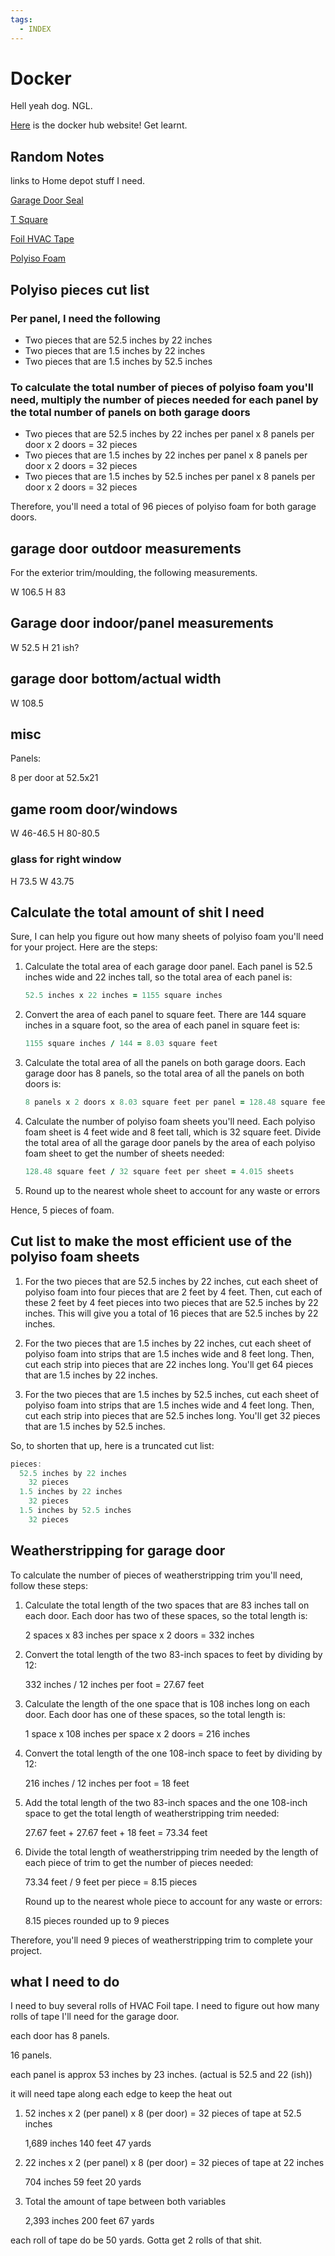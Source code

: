 ```yaml
---
tags:
  - INDEX
---
```


# Docker

Hell yeah dog. NGL.

[Here](https://hub.docker.com/) is the docker hub website! Get learnt.

## Random Notes

links to Home depot stuff I need.

[Garage Door Seal](https://www.homedepot.com/p/M-D-Building-Products-0-25-in-x-2-75-in-x-9-ft-V1046-White-Dual-Vinyl-Garage-Door-Seal-Top-and-Sides-Weatherstrip-87700/205021160)

[T Square](https://www.homedepot.com/p/Empire-48-in-Drywall-T-Square-410-48/202035306)

[Foil HVAC Tape](https://www.homedepot.com/p/Nashua-Tape-1-89-in-x-50-yd-322-Multi-Purpose-HVAC-Foil-Sealer-Duct-Tape-1906075/100030120#overlay)

[Polyiso Foam](https://www.homedepot.com/p/RMAX-Pro-Select-R-Matte-Plus-3-0-5-in-x-48-in-x-8-ft-R-3-2-ISO-Rigid-Foam-Board-Insulation-637902/313501506#overlay)

## Polyiso pieces cut list

### Per panel, I need the following

- Two pieces that are 52.5 inches by 22 inches
- Two pieces that are 1.5 inches by 22 inches
- Two pieces that are 1.5 inches by 52.5 inches

### To calculate the total number of pieces of polyiso foam you'll need, multiply the number of pieces needed for each panel by the total number of panels on both garage doors

- Two pieces that are 52.5 inches by 22 inches per panel x 8 panels per door x 2 doors = 32 pieces
- Two pieces that are 1.5 inches by 22 inches per panel x 8 panels per door x 2 doors = 32 pieces
- Two pieces that are 1.5 inches by 52.5 inches per panel x 8 panels per door x 2 doors = 32 pieces

Therefore, you'll need a total of 96 pieces of polyiso foam for both garage doors.

## garage door outdoor measurements

For the exterior trim/moulding, the following measurements.

W 106.5
H 83

## Garage door indoor/panel measurements

W 52.5
H 21 ish?

## garage door bottom/actual width

W 108.5

## misc

Panels:

8 per door at 52.5x21

## game room door/windows

W 46-46.5
H 80-80.5

### glass for right window

H 73.5
W 43.75

## Calculate the total amount of shit I need

Sure, I can help you figure out how many sheets of polyiso foam you'll need for your project. Here are the steps:

1. Calculate the total area of each garage door panel. Each panel is 52.5 inches wide and 22 inches tall, so the total area of each panel is:

    ```ruby title="Total Area: Garage Panel"
    52.5 inches x 22 inches = 1155 square inches
    ```

2. Convert the area of each panel to square feet. There are 144 square inches in a square foot, so the area of each panel in square feet is:

    ```ruby title="SQ ft per Panel"
    1155 square inches / 144 = 8.03 square feet
    ```

3. Calculate the total area of all the panels on both garage doors. Each garage door has 8 panels, so the total area of all the panels on both doors is:

    ```ruby title="Total Area: All Panels"
    8 panels x 2 doors x 8.03 square feet per panel = 128.48 square feet
    ```

4. Calculate the number of polyiso foam sheets you'll need. Each polyiso foam sheet is 4 feet wide and 8 feet tall, which is 32 square feet. Divide the total area of all the garage door panels by the area of each polyiso foam sheet to get the number of sheets needed:

    ```ruby title="Total Sheets Needed"
    128.48 square feet / 32 square feet per sheet = 4.015 sheets
    ```

5. Round up to the nearest whole sheet to account for any waste or errors

Hence, 5 pieces of foam.

## Cut list to make the most efficient use of the polyiso foam sheets

1. For the two pieces that are 52.5 inches by 22 inches, cut each sheet of polyiso foam into four pieces that are 2 feet by 4 feet. Then, cut each of these 2 feet by 4 feet pieces into two pieces that are 52.5 inches by 22 inches. This will give you a total of 16 pieces that are 52.5 inches by 22 inches.

2. For the two pieces that are 1.5 inches by 22 inches, cut each sheet of polyiso foam into strips that are 1.5 inches wide and 8 feet long. Then, cut each strip into pieces that are 22 inches long. You'll get 64 pieces that are 1.5 inches by 22 inches.

3. For the two pieces that are 1.5 inches by 52.5 inches, cut each sheet of polyiso foam into strips that are 1.5 inches wide and 4 feet long. Then, cut each strip into pieces that are 52.5 inches long. You'll get 32 pieces that are 1.5 inches by 52.5 inches.

So, to shorten that up, here is a truncated cut list:

```cs title="Cut List"
pieces:
  52.5 inches by 22 inches
    32 pieces
  1.5 inches by 22 inches
    32 pieces
  1.5 inches by 52.5 inches
    32 pieces
```

## Weatherstripping for garage door

To calculate the number of pieces of weatherstripping trim you'll need, follow these steps:

1. Calculate the total length of the two spaces that are 83 inches tall on each door. Each door has two of these spaces, so the total length is:

    2 spaces x 83 inches per space x 2 doors = 332 inches

2. Convert the total length of the two 83-inch spaces to feet by dividing by 12:

    332 inches / 12 inches per foot = 27.67 feet

3. Calculate the length of the one space that is 108 inches long on each door. Each door has one of these spaces, so the total length is:

    1 space x 108 inches per space x 2 doors = 216 inches

4. Convert the total length of the one 108-inch space to feet by dividing by 12:

    216 inches / 12 inches per foot = 18 feet

5. Add the total length of the two 83-inch spaces and the one 108-inch space to get the total length of weatherstripping trim needed:

    27.67 feet + 27.67 feet + 18 feet = 73.34 feet

6. Divide the total length of weatherstripping trim needed by the length of each piece of trim to get the number of pieces needed:

    73.34 feet / 9 feet per piece = 8.15 pieces

    Round up to the nearest whole piece to account for any waste or errors:

    8.15 pieces rounded up to 9 pieces

Therefore, you'll need 9 pieces of weatherstripping trim to complete your project.

## what I need to do

I need to buy several rolls of HVAC Foil tape. I need to figure out how many rolls of tape I'll need for the garage door.

each door has 8 panels.

16 panels.

each panel is approx 53 inches by 23 inches. (actual is 52.5 and 22 (ish))

it will need tape along each edge to keep the heat out

1. 52 inches x 2 (per panel) x 8 (per door) = 32 pieces of tape at 52.5 inches

    1,689 inches
    140 feet
    47 yards

2. 22 inches x 2 (per panel) x 8 (per door) = 32 pieces of tape at 22 inches

    704 inches
    59 feet
    20 yards

3. Total the amount of tape between both variables

    2,393 inches
    200 feet
    67 yards

each roll of tape do be 50 yards. Gotta get 2 rolls of that shit.
